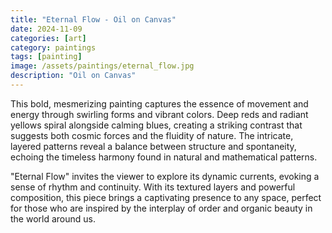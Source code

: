 ```yaml
---
title: "Eternal Flow - Oil on Canvas"
date: 2024-11-09
categories: [art]
category: paintings
tags: [painting]
image: /assets/paintings/eternal_flow.jpg
description: "Oil on Canvas"
---
```


This bold, mesmerizing painting captures the essence of movement and energy through swirling forms and vibrant colors. Deep reds and radiant yellows spiral alongside calming blues, creating a striking contrast that suggests both cosmic forces and the fluidity of nature. The intricate, layered patterns reveal a balance between structure and spontaneity, echoing the timeless harmony found in natural and mathematical patterns.

"Eternal Flow" invites the viewer to explore its dynamic currents, evoking a sense of rhythm and continuity. With its textured layers and powerful composition, this piece brings a captivating presence to any space, perfect for those who are inspired by the interplay of order and organic beauty in the world around us.





